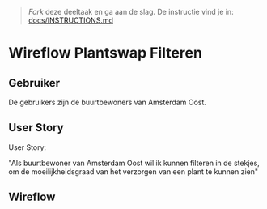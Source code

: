 > _Fork_ deze deeltaak en ga aan de slag. De instructie vind je in: [docs/INSTRUCTIONS.md](docs/INSTRUCTIONS.md)

# Wireflow Plantswap Filteren
<!-- Geef je opdracht een titel en schrijf in één zin wat het is -->

## Gebruiker
<!-- Het is duidelijk wie de gebruiker is -->
De gebruikers zijn de buurtbewoners van Amsterdam Oost.

## User Story
<!-- Er is een User Story geschreven van de interactie -->
User Story:

"Als buurtbewoner van Amsterdam Oost wil ik kunnen filteren in de stekjes, om de moeilijkheidsgraad van het verzorgen van een plant te kunnen zien"

## Wireflow
<!-- Toon de wireflow -->

